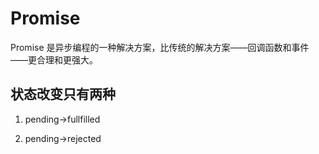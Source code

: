 # Promise

Promise 是异步编程的一种解决方案，比传统的解决方案——回调函数和事件——更合理和更强大。

## 状态改变只有两种

1. pending->fullfilled

2. pending->rejected